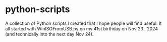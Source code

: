 # python-scripts
A collection of Python scripts I created that I hope people will find useful. It all started with WinISOFromUSB.py on my 41st birthday on Nov 23 , 2024 (and technically into the next day Nov 24).

